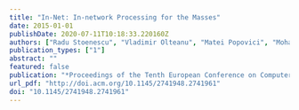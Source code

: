 ```yaml
---
title: "In-Net: In-network Processing for the Masses"
date: 2015-01-01
publishDate: 2020-07-11T10:18:33.220160Z
authors: ["Radu Stoenescu", "Vladimir Olteanu", "Matei Popovici", "Mohamed Ahmed", "Joao Martins", "Roberto Bifulco", "Filipe Manco", "Felipe Huici", "Georgios Smaragdakis", "Mark Handley", "Costin Raiciu"]
publication_types: ["1"]
abstract: ""
featured: false
publication: "*Proceedings of the Tenth European Conference on Computer Systems*"
url_pdf: "http://doi.acm.org/10.1145/2741948.2741961"
doi: "10.1145/2741948.2741961"
---
```


